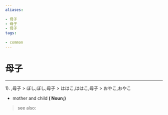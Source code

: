 ```yaml
---
aliases:
    
- 母子
- 母子
- 母子
tags:
    
- common
---
```


# 母子
---
1).
,母子 > ぼし,ぼし,母子 > ははこ,ははこ,母子 > おやこ,おやこ

- mother and child
**( Noun;)**
> see also: 
            